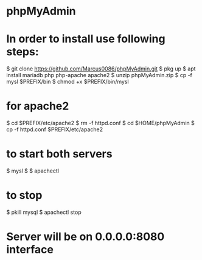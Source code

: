 # phpMyAdmin
# In order to install use following steps:
$ git clone https://github.com/Marcus0086/phpMyAdmin.git
$ pkg up
$ apt install mariadb php php-apache apache2
$ unzip phpMyAdmin.zip
$ cp -f mysl $PREFIX/bin
$ chmod +x $PREFIX/bin/mysl

# for apache2 
$ cd $PREFIX/etc/apache2
$ rm -f httpd.conf
$ cd $HOME/phpMyAdmin
$ cp -f httpd.conf $PREFIX/etc/apache2
 # to start both servers
 $ mysl
 $
 $ apachectl
 
 # to stop
 $ pkill mysql
 $ apachectl stop

# Server will be on 0.0.0.0:8080 interface
